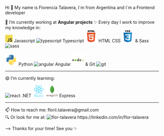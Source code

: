 Hi 👋 My name is Florencia Talavera, I´m from Argentina and I´m a Frontend developer

🔭 I’m currently working at **Angular projects**
✨ Every day I work to improve my knowledge in: <br/>
<img src="https://raw.githubusercontent.com/devicons/devicon/master/icons/javascript/javascript-original.svg" alt="javascript" width="25" height="25"/> Javascript 
<img src="https://cdn.worldvectorlogo.com/logos/typescript-2.svg" alt="typescript" width="30" height="30"/> Typescript 
<img src="https://raw.githubusercontent.com/devicons/devicon/master/icons/html5/html5-original-wordmark.svg" alt="html5" width="40" height="40"/> HTML
CSS <img src="https://raw.githubusercontent.com/devicons/devicon/master/icons/css3/css3-original-wordmark.svg" alt="css3" width="40" height="40"/>
& Sass <img src="https://lappsii.com/assets/img/clients/sass.png" alt="sass" width="30" height="30"/> <br/> <br/>
<img src="https://raw.githubusercontent.com/devicons/devicon/master/icons/python/python-original.svg" alt="python" width="40" height="40" padding-top="5"/> Python
<img src="https://angular.io/assets/images/logos/angular/angular.svg" alt="angular" width="40" height="40"/> Angular   <img src="https://raw.githubusercontent.com/devicons/devicon/master/icons/nodejs/nodejs-original-wordmark.svg" alt="nodejs" width="40" height="40"/>
& Git <img src="https://www.vectorlogo.zone/logos/git-scm/git-scm-icon.svg" alt="git" width="40" height="40"/>
<hr/>
😄 I’m currently learning: <p><img src="https://media.bitdegree.org/storage/media/images/2020/02/c-vs-java-c-300x282.png" alt="react" width="40" display="inline" height="40"/> .NET  <img src="https://raw.githubusercontent.com/devicons/devicon/master/icons/react/react-original-wordmark.svg" alt="react" width="40" height="40"/> <img src="https://raw.githubusercontent.com/devicons/devicon/master/icons/mongodb/mongodb-original-wordmark.svg" alt="mongodb" width="40" height="40"/> Express</p>
<hr/>
📫 How to reach me:
florii.talavera@gmail.com
<br/>
🔍 Or look for me at:
<img src="https://raw.githubusercontent.com/rahuldkjain/github-profile-readme-generator/master/src/images/icons/Social/linked-in-alt.svg" alt="flor-talavera" height="30" width="40"/> https://linkedin.com/in/flor-talavera


--> Thanks for your time! See you ✨ 
